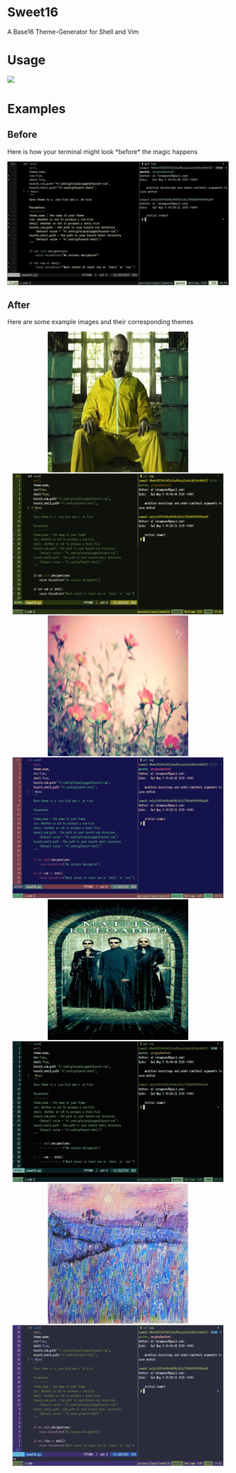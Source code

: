 <h1> Sweet16 </h1>
A Base16 Theme-Generator for Shell and Vim <br>

<h1> Usage </h1>
<a href="https://asciinema.org/a/e92tBmIIRPLs5TAqCZ2fjgfin" target="_blank"><img src="https://asciinema.org/a/e92tBmIIRPLs5TAqCZ2fjgfin.svg" /></a>

<h1> Examples </h1>
<h2> Before </h2>
Here is how your terminal might look *before* the magic happens

![Before](/assets/before.png)

<h2> After </h2>
Here are some example images and their corresponding themes

<p align="center">
    <img src="assets/walt.jpg" width="320" height="320"/> <img src="assets/walt_theme.png" width="480" height="320"/><br>
    <img src="assets/poppies.jpeg" width="320" height="320"/> <img src="assets/poppies_theme.png" width="480" height="320"/><br>
    <img src="assets/matrix.jpg" width="320" height="320"/> <img src="assets/matrix_theme.png" width="480" height="320"/><br>
    <img src="assets/flower.jpg" width="320" height="320"/> <img src="assets/flower_theme.png" width="480" height="320"/><br>
</p>
